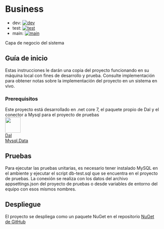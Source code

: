 # Business

- dev: [![dev](https://github.com/Inglesefe/Business/actions/workflows/build.yml/badge.svg?branch=dev)](https://github.com/Inglesefe/Business/actions/workflows/build.yml)  
- test: [![test](https://github.com/Inglesefe/Business/actions/workflows/build.yml/badge.svg?branch=test)](https://github.com/Inglesefe/Business/actions/workflows/build.yml)  
- main: [![main](https://github.com/Inglesefe/Business/actions/workflows/build.yml/badge.svg?branch=main)](https://github.com/Inglesefe/Business/actions/workflows/build.yml)

Capa de negocio del sistema

## Guía de inicio

Estas instrucciones le darán una copia del proyecto funcionando en su máquina local con fines de desarrollo y prueba.
Consulte implementación para obtener notas sobre la implementación del proyecto en un sistema en vivo.

### Prerequisitos

Este proyecto está desarrollado en .net core 7, el paquete propio de Dal y el conector a Mysql para el proyecto de pruebas  
[<img src="https://adrianwilczynski.gallerycdn.vsassets.io/extensions/adrianwilczynski/asp-net-core-switcher/2.0.2/1577043327534/Microsoft.VisualStudio.Services.Icons.Default" width="50px" height="50px" />](https://dotnet.microsoft.com/en-us/download/dotnet/7.0)  
[Dal](https://github.com/Inglesefe/Dal/pkgs/nuget/Dal)  
[Mysql.Data](https://www.nuget.org/packages/MySql.Data)

## Pruebas

Para ejecutar las pruebas unitarias, es necesario tener instalado MySQL en el ambiente y ejecutar el script db-test.sql que se encuentra en el proyecto de pruebas.
La conexión se realiza con los datos del archivo appsettings.json del proyecto de pruebas o desde variables de entorno del equipo con esos mismos nombres.

## Despliegue

El proyecto se despliega como un paquete NuGet en el repositorio [NuGet de GitHub](https://github.com/Inglesefe/Business/pkgs/nuget/Business)